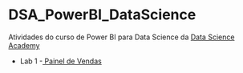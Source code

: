 # DSA_PowerBI_DataScience

Atividades do curso de Power BI para Data Science da <a href="https://www.datascienceacademy.com.br/cursosgratuitos">Data Science Academy</a> 

 * Lab 1 -<a href="https://github.com/cycerow/DSA_PowerBI_DataScience/tree/main/PainelVendas"> Painel de Vendas</a>
  
